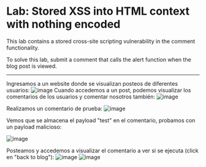 # Lab: Stored XSS into HTML context with nothing encoded  

This lab contains a stored cross-site scripting vulnerability in the comment functionality.  

To solve this lab, submit a comment that calls the alert function when the blog post is viewed.  

---  

Ingresamos a un website donde se visualizan posteos de diferentes usuarios:
![image](https://github.com/user-attachments/assets/3b973225-7d84-4e4d-a9ef-2fe7b62512f1)
Cuando accedemos a un post, podemos visualizar los comentarios de los usuarios y comentar nosotros también:
![image](https://github.com/user-attachments/assets/9d5b491c-0ba8-46bc-b558-af61ae8c4368)

Realizamos un comentario de prueba:
![image](https://github.com/user-attachments/assets/d3c6122a-133d-43da-bf4f-c81869d0dd57)

Vemos que se almacena el payload "test" en el comentario, probamos con un payload malicioso:

![image](https://github.com/user-attachments/assets/f5abf470-36f3-492d-b426-a07c1fe7765d)

Posteamos y accedemos a visualizar el comentario a ver si se ejecuta (click en "back to blog"):
![image](https://github.com/user-attachments/assets/2a03f9c5-d48a-4f10-accd-d86da0fea847)
![image](https://github.com/user-attachments/assets/5d8b5366-e565-4033-8c50-6f6b0c951f13)






